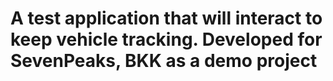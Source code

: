 # A test application that will interact to keep vehicle tracking. Developed for SevenPeaks, BKK as a demo project
